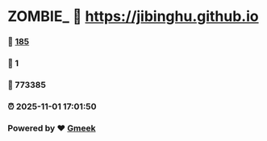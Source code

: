 # ZOMBIE_ :link: https://jibinghu.github.io 
### :page_facing_up: [185](https://jibinghu.github.io/tag.html) 
### :speech_balloon: 1 
### :hibiscus: 773385 
### :alarm_clock: 2025-11-01 17:01:50 
### Powered by :heart: [Gmeek](https://github.com/Meekdai/Gmeek)
